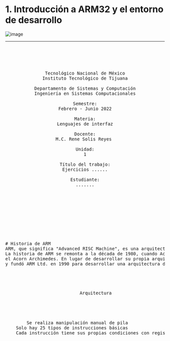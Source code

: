

# 1. Introducción a ARM32 y el entorno de desarrollo


![image](https://github.com/tectijuana/24b2expot2arm32-devtec/assets/158236387/83eb166e-dd3a-4b64-8071-6ead5fbae68b)




------

<pre>

	<p align=center>

Tecnológico Nacional de México
Instituto Tecnológico de Tijuana

Departamento de Sistemas y Computación
Ingeniería en Sistemas Computacionales

Semestre:
Febrero - Junio 2022

Materia:
Lenguajes de interfaz

Docente:
M.C. Rene Solis Reyes 

Unidad:
1

Título del trabajo:
Ejercicios ......

Estudiante:
.......

	</p>

</pre>

<pre>

	<p align=left>

# Historia de ARM
ARM, que significa "Advanced RISC Machine", es una arquitectura de procesador desarrollada por ARM Holdings.
La historia de ARM se remonta a la década de 1980, cuando Acorn Computers Ltd. buscaba un diseño de CPU para su nueva computadora, 
el Acorn Archimedes. En lugar de desarrollar su propia arquitectura, Acorn se asoció con VLSI Technology
y fundó ARM Ltd. en 1990 para desarrollar una arquitectura de bajo consumo y alto rendimiento.

<pre>
	<p align=center>
		Arquitectura

	<p align=left>

		Se realiza manipulación manual de pila
	Solo hay 25 tipos de instrucciones básicas
	Cada instrucción tiene sus propias condiciones con registros

</pre>
	
